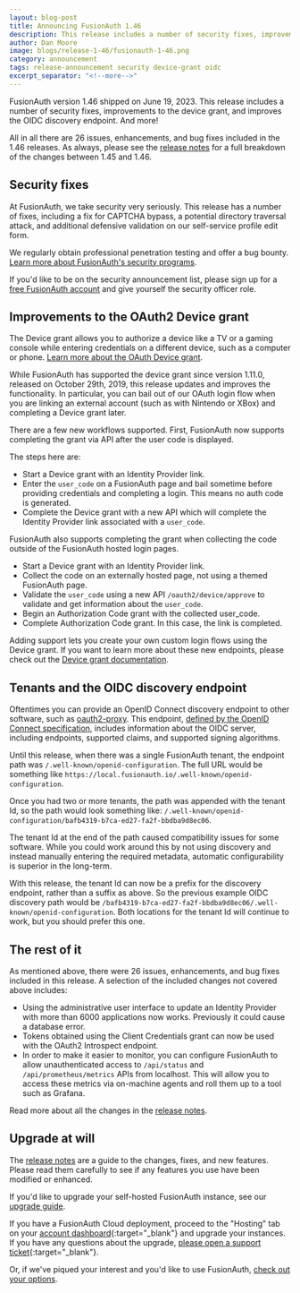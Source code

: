 ```yaml
---
layout: blog-post
title: Announcing FusionAuth 1.46
description: This release includes a number of security fixes, improvements to the device grant, and improves the OIDC discovery endpoint. 
author: Dan Moore
image: blogs/release-1-46/fusionauth-1-46.png
category: announcement
tags: release-announcement security device-grant oidc
excerpt_separator: "<!--more-->"
---
```


FusionAuth version 1.46 shipped on June 19, 2023. This release includes a number of security fixes, improvements to the device grant, and improves the OIDC discovery endpoint. And more!

<!--more-->

All in all there are 26 issues, enhancements, and bug fixes included in the 1.46 releases. As always, please see the [release notes](/docs/v1/tech/release-notes#version-1-46-0) for a full breakdown of the changes between 1.45 and 1.46.

## Security fixes

At FusionAuth, we take security very seriously. This release has a number of fixes, including a fix for CAPTCHA bypass, a potential directory traversal attack, and additional defensive validation on our self-service profile edit form.

We regularly obtain professional penetration testing and offer a bug bounty. [Learn more about FusionAuth's security programs](https://fusionauth.io/security).

If you'd like to be on the security announcement list, please sign up for a [free FusionAuth account](https://account.fusionauth.io) and give yourself the security officer role. 

## Improvements to the OAuth2 Device grant

The Device grant allows you to authorize a device like a TV or a gaming console while entering credentials on a different device, such as a computer or phone. [Learn more about the OAuth Device grant](/articles/oauth/oauth-device-authorization).

While FusionAuth has supported the device grant since version 1.11.0, released on October 29th, 2019, this release updates and improves the functionality. In particular, you can bail out of our OAuth login flow when you are linking an external account (such as with Nintendo or XBox) and completing a Device grant later.

There are a few new workflows supported. First, FusionAuth now supports completing the grant via API after the user code is displayed.

The steps here are:

* Start a Device grant with an Identity Provider link.
* Enter the `user_code` on a FusionAuth page and bail sometime before providing credentials and completing a login. This means no auth code is generated.
* Complete the Device grant with a new API which will complete the Identity Provider link associated with a `user_code`.

FusionAuth also supports completing the grant when collecting the code outside of the FusionAuth hosted login pages.

* Start a Device grant with an Identity Provider link.
* Collect the code on an externally hosted page, not using a themed FusionAuth page.
* Validate the `user_code` using a new API `/oauth2/device/approve` to validate and get information about the `user_code`.
* Begin an Authorization Code grant with the collected user_code.
* Complete Authorization Code grant. In this case, the link is completed.

Adding support lets you create your own custom login flows using the Device grant. If you want to learn more about these new endpoints, please check out the [Device grant documentation](/docs/v1/tech/oauth/endpoints#device).

## Tenants and the OIDC discovery endpoint 

Oftentimes you can provide an OpenID Connect discovery endpoint to other software, such as [oauth2-proxy](https://github.com/oauth2-proxy/oauth2-proxy/). This endpoint, [defined by the OpenID Connect specification](https://openid.net/specs/openid-connect-discovery-1_0.html#ProviderConfig), includes information about the OIDC server, including endpoints, supported claims, and supported signing algorithms.

Until this release, when there was a single FusionAuth tenant, the endpoint path was `/.well-known/openid-configuration`. The full URL would be something like `https://local.fusionauth.io/.well-known/openid-configuration`.

Once you had two or more tenants, the path was appended with the tenant Id, so the path would look something like: `/.well-known/openid-configuration/bafb4319-b7ca-ed27-fa2f-bbdba9d8ec06`.

The tenant Id at the end of the path caused compatibility issues for some software. While you could work around this by not using discovery and instead manually entering the required metadata, automatic configurability is superior in the long-term.

With this release, the tenant Id can now be a prefix for the discovery endpoint, rather than a suffix as above. So the previous example OIDC discovery path would be `/bafb4319-b7ca-ed27-fa2f-bbdba9d8ec06/.well-known/openid-configuration`. Both locations for the tenant Id will continue to work, but you should prefer this one.

## The rest of it

As mentioned above, there were 26 issues, enhancements, and bug fixes included in this release. A selection of the included changes not covered above includes:

* Using the administrative user interface to update an Identity Provider with more than 6000 applications now works. Previously it could cause a database error.
* Tokens obtained using the Client Credentials grant can now be used with the OAuth2 Introspect endpoint.
* In order to make it easier to monitor, you can configure FusionAuth to allow unauthenticated access to `/api/status` and `/api/prometheus/metrics` APIs from localhost. This will allow you to access these metrics via on-machine agents and roll them up to a tool such as Grafana.

Read more about all the changes in the [release notes](/docs/v1/tech/release-notes#version-1-46-0).

## Upgrade at will

The [release notes](/docs/v1/tech/release-notes#version-1-46-0) are a guide to the changes, fixes, and new features. Please read them carefully to see if any features you use have been modified or enhanced.

If you'd like to upgrade your self-hosted FusionAuth instance, see our [upgrade guide](/docs/v1/tech/admin-guide/upgrade). 

If you have a FusionAuth Cloud deployment, proceed to the "Hosting" tab on your [account dashboard](https://account.fusionauth.io/account/deployment/){:target="_blank"} and upgrade your instances. If you have any questions about the upgrade, [please open a support ticket](https://account.fusionauth.io/account/support/){:target="_blank"}.

Or, if we've piqued your interest and you'd like to use FusionAuth, [check out your options](/pricing).
